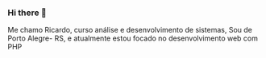 ### Hi there 👋

Me chamo Ricardo, curso análise e desenvolvimento de sistemas, Sou de Porto Alegre- RS, e atualmente estou focado no desenvolvimento web com PHP 
